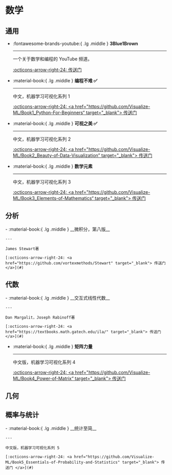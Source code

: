 <!-- ---
comments: false
--- -->

# 数学

## 通用

<div class="grid cards" markdown>

-   :fontawesome-brands-youtube:{ .lg .middle } __3Blue1Brown__

    ---

    一个关于数学和编程的 YouTube 频道。

    [:octicons-arrow-right-24: <a href="ttps://www.youtube.com/@3blue1brown" target="_blank"> 传送门 </a>](#)  

-   :material-book:{ .lg .middle } __编程不难 ✅__

    ---

    中文，机器学习可视化系列 1

    [:octicons-arrow-right-24: <a href="https://github.com/Visualize-ML/Book1_Python-For-Beginners“ target="_blank"> 传送门 </a>](#)

-  :material-book:{ .lg .middle } __可视之美 ✅__

    ---

    中文，机器学习可视化系列 2

    [:octicons-arrow-right-24: <a href="https://github.com/Visualize-ML/Book2_Beauty-of-Data-Visualization” target="_blank"> 传送门 </a>](#)

-  :material-book:{ .lg .middle } __数学元素__

    ---

    中文，机器学习可视化系列 3

    [:octicons-arrow-right-24: <a href="https://github.com/Visualize-ML/Book3_Elements-of-Mathematics“ target="_blank"> 传送门 </a>](#)

</div>

## 分析
<div class="grid cards" markdown>
-   :material-book:{ .lg .middle } __微积分，第八版__

    ---

    James Stewart著

    [:octicons-arrow-right-24: <a href="https://github.com/vortexmethods/Stewart" target="_blank"> 传送门 </a>](#)


</div>

## 代数
<div class="grid cards" markdown>
-   :material-book:{ .lg .middle } __交互式线性代数__

    ---

    Dan Margalit，Joseph Rabinoff著

    [:octicons-arrow-right-24: <a href="https://textbooks.math.gatech.edu/ila/" target="_blank"> 传送门 </a>](#)

-  :material-book:{ .lg .middle } __矩阵力量__

    ---

    中文版，机器学习可视化系列 4

    [:octicons-arrow-right-24: <a href="https://github.com/Visualize-ML/Book4_Power-of-Matrix“ target="_blank"> 传送门 </a>](#)

</div>

## 几何

## 概率与统计

<div class="grid cards" markdown>
-  :material-book:{ .lg .middle } __统计至简__

    ---

    中文版，机器学习可视化系列 5

    [:octicons-arrow-right-24: <a href="https://github.com/Visualize-ML/Book5_Essentials-of-Probability-and-Statistics" target="_blank"> 传送门 </a>](#)
</div>